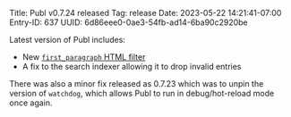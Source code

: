 Title: Publ v0.7.24 released
Tag: release
Date: 2023-05-22 14:21:41-07:00
Entry-ID: 637
UUID: 6d86eee0-0ae3-54fb-ad14-6ba90c2920be

Latest version of Publ includes:

* New [`first_paragraph` HTML filter](324#first_paragraph)
* A fix to the search indexer allowing it to drop invalid entries

There was also a minor fix released as 0.7.23 which was to unpin the version of `watchdog`, which allows Publ to run in debug/hot-reload mode once again.